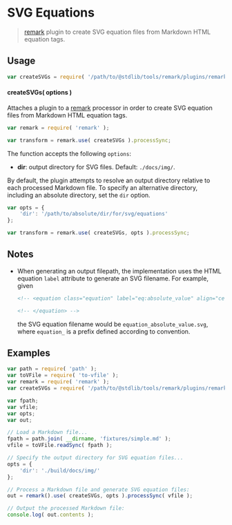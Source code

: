# SVG Equations

> [remark][remark] plugin to create SVG equation files from Markdown HTML equation tags.


<section class="usage">

## Usage

``` javascript
var createSVGs = require( '/path/to/@stdlib/tools/remark/plugins/remark-write-svg-equations' );
```

#### createSVGs( options )

Attaches a plugin to a [remark][remark] processor in order to create SVG equation files from Markdown HTML equation tags.

``` javascript
var remark = require( 'remark' );

var transform = remark.use( createSVGs ).processSync;
```

The function accepts the following `options`:

* __dir__: output directory for SVG files. Default: `./docs/img/`.

By default, the plugin attempts to resolve an output directory relative to each processed Markdown file. To specify an alternative directory, including an absolute directory, set the `dir` option.

``` javascript
var opts = {
    'dir': '/path/to/absolute/dir/for/svg/equations'
};

var transform = remark.use( createSVGs, opts ).processSync;
```

</section>

<!-- /.usage -->


<section class="notes">

## Notes

* When generating an output filepath, the implementation uses the HTML equation `label` attribute to generate an SVG filename. For example, given

  ``` html
  <!-- <equation class="equation" label="eq:absolute_value" align="center" raw="|x| = \begin{cases} x & \textrm{if}\ x \geq 0 \\ -x & \textrm{if}\ x < 0\end{cases}" alt="Absolute value"> -->

  <!-- </equation> -->
  ```

  the SVG equation filename would be `equation_absolute_value.svg`, where `equation_` is a prefix defined according to convention.

</section>

<!-- /.notes -->


<section class="examples">

## Examples

``` javascript
var path = require( 'path' );
var toVFile = require( 'to-vfile' );
var remark = require( 'remark' );
var createSVGs = require( '/path/to/@stdlib/tools/remark/plugins/remark-write-svg-equations' );

var fpath;
var vfile;
var opts;
var out;

// Load a Markdown file...
fpath = path.join( __dirname, 'fixtures/simple.md' );
vfile = toVFile.readSync( fpath );

// Specify the output directory for SVG equation files...
opts = {
    'dir': './build/docs/img/'
};

// Process a Markdown file and generate SVG equation files:
out = remark().use( createSVGs, opts ).processSync( vfile );

// Output the processed Markdown file:
console.log( out.contents );
```

</section>

<!-- /.examples -->


<section class="links">

[remark]: https://github.com/wooorm/remark

</section>

<!-- /.links -->

